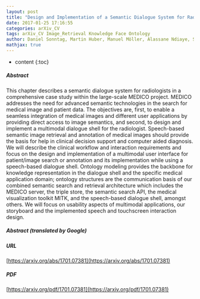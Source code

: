 ```yaml
---
layout: post
title: "Design and Implementation of a Semantic Dialogue System for Radiologists"
date: 2017-01-25 17:16:55
categories: arXiv_CV
tags: arXiv_CV Image_Retrieval Knowledge Face Ontology
author: Daniel Sonntag, Martin Huber, Manuel Möller, Alassane Ndiaye, Sonja Zillner, Alexander Cavallaro
mathjax: true
---
```


* content
{:toc}

##### Abstract
This chapter describes a semantic dialogue system for radiologists in a comprehensive case study within the large-scale MEDICO project. MEDICO addresses the need for advanced semantic technologies in the search for medical image and patient data. The objectives are, first, to enable a seamless integration of medical images and different user applications by providing direct access to image semantics, and second, to design and implement a multimodal dialogue shell for the radiologist. Speech-based semantic image retrieval and annotation of medical images should provide the basis for help in clinical decision support and computer aided diagnosis. We will describe the clinical workflow and interaction requirements and focus on the design and implementation of a multimodal user interface for patient/image search or annotation and its implementation while using a speech-based dialogue shell. Ontology modeling provides the backbone for knowledge representation in the dialogue shell and the specific medical application domain; ontology structures are the communication basis of our combined semantic search and retrieval architecture which includes the MEDICO server, the triple store, the semantic search API, the medical visualization toolkit MITK, and the speech-based dialogue shell, amongst others. We will focus on usability aspects of multimodal applications, our storyboard and the implemented speech and touchscreen interaction design.

##### Abstract (translated by Google)


##### URL
[https://arxiv.org/abs/1701.07381](https://arxiv.org/abs/1701.07381)

##### PDF
[https://arxiv.org/pdf/1701.07381](https://arxiv.org/pdf/1701.07381)

